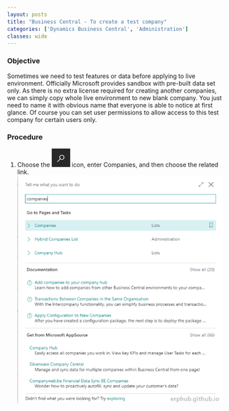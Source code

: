 ```yaml
---
layout: posts
title: "Business Central - To create a test company"
categories: ['Dynamics Business Central', 'Administration']
classes: wide
---
```


### Objective
Sometimes we need to test features or data before applying to live environment. Officially Microsoft provides sandbox with pre-built data set only. As there is no extra license required for creating another companies, we can simply copy whole live environment to new blank company. You just need to name it with obvious name that everyone is able to notice at first glance. Of course you can set user permissions to allow access to this test company for certain users only.
### Procedure
1. Choose the ![Alt](/assets/images/icon_search.png "Search Icon") icon, enter Companies, and then choose the related link.
![full](/assets/images/bc_create_company_01.png "Business Central - Companies")